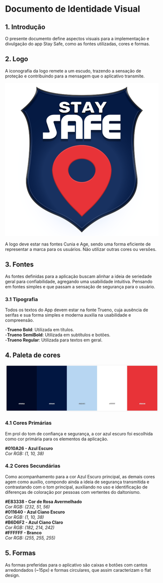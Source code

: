 # Documento de Identidade Visual

## 1. Introdução
O presente documento define aspectos visuais para a implementação e divulgação do app Stay Safe, como as fontes utilizadas, cores e formas.

## 2. Logo
A iconografia da logo remete a um escudo, trazendo a sensação de proteção e contribuindo para a mensagem que o aplicativo transmite.

![Logo](images/visual-identity/logo.png)

A logo deve estar nas fontes Cunia e Age, sendo uma forma eficiente de representar a marca para os usuários. Não utilizar outras cores ou versões.

## 3. Fontes
As fontes definidas para a aplicação buscam alinhar a ideia de seriedade geral para confiabilidade, agregando uma usabilidade intuitiva. Pensando em fontes simples e que passam a sensação de segurança para o usuário.

### 3.1 Tipografia
Todos os textos do App devem estar na fonte Trueno, cuja ausência de serifas e sua forma simples e moderna auxilia na usabilidade e compreensão.<br>

-**Trueno Bold**: Utilizada em títulos.  
-**Trueno SemiBold**: Utilizada em subtítulos e botões.  
-**Trueno Regular**: Utilizada para textos em geral.  

## 4. Paleta de cores
![Cores](images/visual-identity/cores.jpeg)
 

### 4.1 Cores Primárias
 Em prol do tom de confiança e segurança, a cor azul escuro foi escolhida como cor primária para os elementos da aplicação.

**#010A26 - Azul Escuro**  
      *Cor RGB: (1, 10, 38)*  

### 4.2 Cores Secundárias
Como acompanhamento para a cor Azul Escuro principal, as demais cores agem como auxílio, compondo ainda a ideia de segurança transmitida e contrastando com o tom principal, auxiliando no uso e identificação de diferenças de coloração por pessoas com vertentes do daltonismo.<br>

**#E83338 - Cor de Rosa Avermelhado**  
      *Cor RGB: (232, 51, 56)*  
**#011640 - Azul Ciano Escuro**  
      *Cor RGB: (1, 10, 38)*  
**#B6D6F2 - Azul Ciano Claro**  
      *Cor RGB: (182, 214, 242)*  
**#FFFFFF - Branco**  
      *Cor RGB: (255, 255, 255)*  

## 5. Formas
As formas preferidas para o aplicativo são caixas e botões com cantos arredondados (~15px) e formas circulares, que assim caracterizam o flat design.